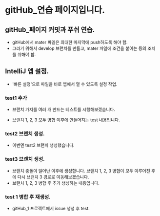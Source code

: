 # gitHub\_연습 페이지입니다.

## gitHub\_페이지 커밋과 푸쉬 연습.

- gitHub에서 mater 파일은 최대한 마지막에 push하도록 해야 함.
- 그러기 위해서 develop 브런치를 만들고, mater 파일에 조건을 붙이는 등의 조치를 취해야 함.

## IntelliJ 앱 설정.

- '빠른 설정'으로 파일을 바로 앱에서 열 수 있도록 설정 작업.

### test1 추가

- 브랜치 가지를 여러 개 만드는 테스트를 시행해보겠습니다.

- 브랜치 1, 2, 3 모두 병합 이후에 만들어지는 test 내용입니다.

### test2 브랜치 생성.

- 이번엔 test2 브랜치 생성했습니다.

### test3 브랜치 생성.

- 브랜치 충돌이 일어난 이후에 생성합니다.
  브랜치 1, 2, 3 병합이 모두 이루어진 후에 다시 브랜치 3 경로로 이동해보겠습니다.
- 브랜치 1, 2, 3 병합 후 추가 생성하는 내용입니다.

### test 1 병합 후 재생성.

- gitHub_1 프로젝트에서 issue 생성 후 test.
